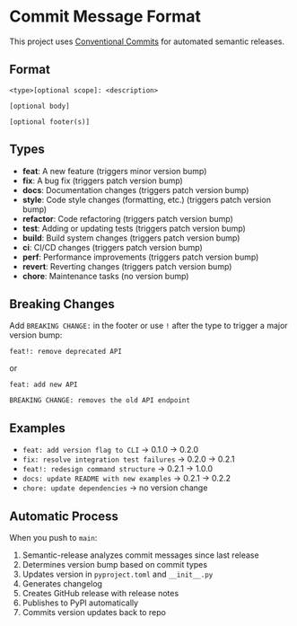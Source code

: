# Commit Message Format

This project uses [Conventional Commits](https://www.conventionalcommits.org/) for automated semantic releases.

## Format

```
<type>[optional scope]: <description>

[optional body]

[optional footer(s)]
```

## Types

- **feat**: A new feature (triggers minor version bump)
- **fix**: A bug fix (triggers patch version bump)
- **docs**: Documentation changes (triggers patch version bump)
- **style**: Code style changes (formatting, etc.) (triggers patch version bump)
- **refactor**: Code refactoring (triggers patch version bump)
- **test**: Adding or updating tests (triggers patch version bump)
- **build**: Build system changes (triggers patch version bump)
- **ci**: CI/CD changes (triggers patch version bump)
- **perf**: Performance improvements (triggers patch version bump)
- **revert**: Reverting changes (triggers patch version bump)
- **chore**: Maintenance tasks (no version bump)

## Breaking Changes

Add `BREAKING CHANGE:` in the footer or use `!` after the type to trigger a major version bump:

```
feat!: remove deprecated API
```

or

```
feat: add new API

BREAKING CHANGE: removes the old API endpoint
```

## Examples

- `feat: add version flag to CLI` → 0.1.0 → 0.2.0
- `fix: resolve integration test failures` → 0.2.0 → 0.2.1
- `feat!: redesign command structure` → 0.2.1 → 1.0.0
- `docs: update README with new examples` → 0.2.1 → 0.2.2
- `chore: update dependencies` → no version change

## Automatic Process

When you push to `main`:
1. Semantic-release analyzes commit messages since last release
2. Determines version bump based on commit types
3. Updates version in `pyproject.toml` and `__init__.py`
4. Generates changelog
5. Creates GitHub release with release notes
6. Publishes to PyPI automatically
7. Commits version updates back to repo
